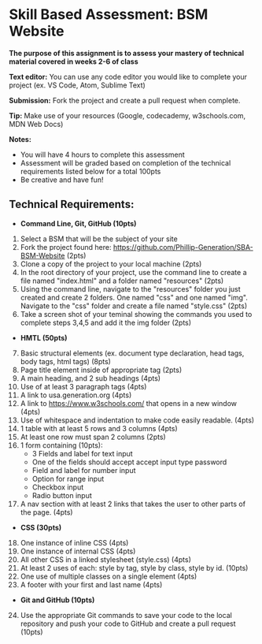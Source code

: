 # Skill Based Assessment: BSM Website

**The purpose of this assignment is to assess your mastery of technical material covered in weeks 2-6 of class**

**Text editor:** You can use any code editor you would like to complete your project (ex. VS Code, Atom, Sublime Text)

 **Submission:** Fork the project and create a pull request when complete. 

**Tip:** Make use of your resources (Google, codecademy, w3schools.com, MDN Web Docs)

**Notes:**
* You will have 4 hours to complete this assessment
* Assessment will be graded based on completion of the technical requirements listed below for a total 100pts
* Be creative and have fun!

## **Technical Requirements:**

*  **Command Line, Git, GitHub (10pts)**

1. Select a BSM that will be the subject of your site
2. Fork the project found here: https://github.com/Phillip-Generation/SBA-BSM-Website (2pts)
3. Clone a copy of the project to your local machine (2pts)
4. In the root directory of your project, use the command line to create a file named "index.html" and a folder named "resources" (2pts)
5. Using the command line, navigate to the "resources" folder you just created and create 2 folders. One named "css" and one named "img". Navigate to the "css" folder and create a file named "style.css" (2pts)
6. Take a screen shot of your teminal showing the commands you used to complete steps 3,4,5 and add it the img folder (2pts)

* **HMTL (50pts)**

7. Basic structural elements (ex. document type declaration, head tags, body tags, html tags) (8pts)
8. Page title element inside of appropriate tag (2pts)
9. A main heading, and 2 sub headings (4pts)
10. Use of at least 3 paragraph tags (4pts)
11. A link to usa.generation.org (4pts)
12. A link to https://www.w3schools.com/ that opens in a new window (4pts)
13. Use of whitespace and indentation to make code easily readable. (4pts)
14. 1 table with at least 5 rows and 3 columns (4pts)
15. At least one row must span 2 columns (2pts)
16. 1 form containing (10pts):
    * 3 Fields and label for text input
    * One of the fields should accept accept input type password
    * Field and label for number input 
    * Option for range input
    * Checkbox input 
    * Radio button input
17. A nav section with at least 2 links that takes the user to other parts of the page. (4pts)

* **CSS (30pts)**

18. One instance of inline CSS (4pts)
19. One instance of internal CSS (4pts)
20. All other CSS in a linked stylesheet (style.css) (4pts)
21. At least 2 uses of each: style by tag, style by class, style by id. (10pts)
22. One use of multiple classes on a single element (4pts)
23. A footer with your first and last name (4pts)

* **Git and GitHub (10pts)**

24. Use the appropriate Git commands to save your code to the local repository and push your code to GitHub and create a pull request (10pts)


